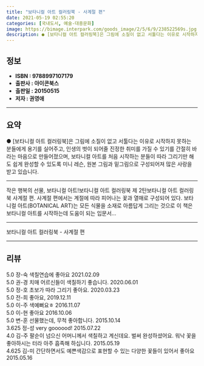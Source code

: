 ```yaml
---
title: "보타니컬 아트 컬러링북 - 사계절 편"
date: 2021-05-19 02:55:20
categories: [국내도서, 예술-대중문화]
image: https://bimage.interpark.com/goods_image/2/5/6/9/238522569s.jpg
description: ● [보타니컬 아트 컬러링북]은 그림에 소질이 없고 서툴다는 이유로 시작하지 못하는 분들에게 용기를 실어주고, 인생의 벗이 되어줄 진정한 취미를 가질 수 있기를 간절히 바라는 마음으로 만들어졌으며, 보타니컬 아트를 처음 시작하는 분들이 따라 그리기만 해도 쉽게 완성할 수 있도록 미니
---
```


## **정보**

- **ISBN : 9788997107179**
- **출판사 : 아이콘북스**
- **출판일 : 20150515**
- **저자 : 권영애**

------



## **요약**

●  [보타니컬 아트 컬러링북]은 그림에 소질이 없고 서툴다는 이유로 시작하지 못하는 분들에게 용기를 실어주고, 인생의 벗이 되어줄 진정한 취미를 가질 수 있기를 간절히 바라는 마음으로 만들어졌으며, 보타니컬 아트를 처음 시작하는 분들이 따라 그리기만 해도 쉽게 완성할 수 있도록 미니 레슨, 원본 그림과 밑그림으로 구성되어져 많은 사랑을 받고 있습니다.

------

작은 행복의 선물, 보타니컬 아트!보타니컬 아트 컬러링북 제 2탄보타니컬 아트 컬러링북 사계절 편. 사계절 편에서는 계절에 따라 피어나는 꽃과 열매로 구성되어 있다. 보타니컬 아트(BOTANICAL ART)는 모든 식물을 소재로 아름답게 그리는 것으로 이 책은 보타니컬 아트를 시작하는데 도움이 되는 입문서... 

------


보타니컬 아트 컬러링북 - 사계절 편 

------


## **리뷰** 

5.0 장-숙 색칠연습에 좋아요 2021.02.09 <br/>5.0 권-경 치매 어르신들이 색칠하기 좋습니다. 2020.06.01 <br/>5.0 정-호 초보가 따라 그리기 좋아요. 2020.03.23 <br/>5.0 전-희 좋아요, 2019.12.11 <br/>5.0 이-주 색예뻐요ㅎ 2016.11.07 <br/>5.0 이-현 좋아요 2016.10.06 <br/>5.0 변-훈 선물했는데, 무척 좋아합니다. 2015.10.14 <br/>3.625 정-성 very goooood! 2015.07.22 <br/>4.0 김-주 팔순이 넘으신 어머니께서 색칠하고 계신데요. 벌써 완성하셨어요. 워낙 꽃을 좋아하시는 터라 아주 흡족해 하십니다. 2015.05.19 <br/>4.625 김-미 간단하면서도 예쁜색감으로 표현할 수 있는 다양한 꽃들이 있어서 좋아요 2015.05.16 <br/>